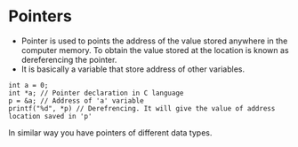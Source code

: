 # Pointers
* Pointer is used to points the address of the value stored anywhere in the computer memory. To obtain the value stored at the location is known as dereferencing the pointer.
* It is basically a variable that store address of other variables.

```
int a = 0;
int *a; // Pointer declaration in C language
p = &a; // Address of 'a' variable
printf("%d", *p) // Derefrencing. It will give the value of address location saved in 'p'
```
In similar way you have pointers of different data types.

